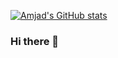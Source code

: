 [![Amjad's GitHub stats](https://github-readme-stats.vercel.app/api?username=amjadsaadeh)](https://github.com/anuraghazra/github-readme-stats)

### Hi there 👋

<!--
**amjadsaadeh/amjadsaadeh** is a ✨ _special_ ✨ repository because its `README.md` (this file) appears on your GitHub profile.

Here are some ideas to get you started:

- 🔭 I’m currently working on ...
- 🌱 I’m currently learning ...
- 👯 I’m looking to collaborate on ...
- 🤔 I’m looking for help with ...
- 💬 Ask me about ...
- 📫 How to reach me: ...
- 😄 Pronouns: ...
- ⚡ Fun fact: ...
-->
